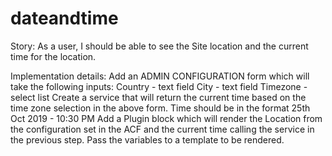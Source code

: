 # dateandtime
Story: As a user, I should be able to see the Site location and the current time for the location.

Implementation details:
Add an ADMIN CONFIGURATION form which will take the following inputs:
Country - text field
City - text field
Timezone - select list
Create a service that will return the current time based on the time zone selection in the above form. Time should be in the format 25th Oct 2019 - 10:30 PM
Add a Plugin block which will render the Location from the configuration set in the ACF and the current time calling the service in the previous step. Pass the variables to a template to be rendered.
